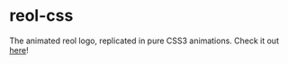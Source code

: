 # reol-css
The animated reol logo, replicated in pure CSS3 animations. Check it out [here](anonymousthing.github.com/reol-css)!
